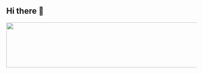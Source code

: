 ## Hi there 👋

<a href="https://github.com/devxb/gitanimals">
  <img src="https://render.gitanimals.org/lines/{CodeBear16}?pet-id=1" width="1000" height="120"/>
</a>

<!--
**CodeBear16/CodeBear16** is a ✨ _special_ ✨ repository because its `README.md` (this file) appears on your GitHub profile.

Here are some ideas to get you started:

- 🔭 I’m currently working on ...
- 🌱 I’m currently learning ...
- 👯 I’m looking to collaborate on ...
- 🤔 I’m looking for help with ...
- 💬 Ask me about ...
- 📫 How to reach me: ...
- 😄 Pronouns: ...
- ⚡ Fun fact: ...
-->
